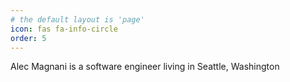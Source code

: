 ```yaml
---
# the default layout is 'page'
icon: fas fa-info-circle
order: 5
---
```


Alec Magnani is a software engineer living in Seattle, Washington

